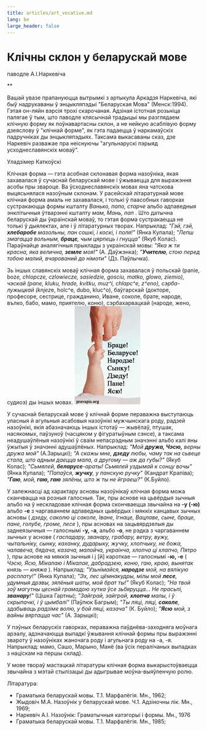 ```yaml
---
title: articles/art_vocative.md 
lang: be
large_header: false
---
```







<h1 id="клічны-склон-у-беларускай-мове">Клічны склон у беларускай мове</h1>

паводле А.І.Наркевіча

 ** 

Вашай увазе прапануюцца вытрымкі з артыкула Аркадзя Наркевіча, які быў надрукаваны ў энцыкляпэдыі "Беларуская Мова" (Менск:1994). Гэтая он-ляйн вэрсія трохі скарочаная. Адзіная істотная розьніца палягае ў тым, што паводле клясычнай традыцыі мы разглядаем клічную форму як поўнавартасны склон, а не нейкую асаблівую форму дзеяслову ў "клічнай форме", як гэта падаецца ў наркамаўскіх падручніках ды энцыкляпэдыях. Таксама выкасаваны сказ, дзе Наркевіч разважае пра неіснуючы "агульнарускі пэрыяд усходнеславянскіх моваў".


Уладзімер Каткоўскі


Клічная форма — гэта асобная склонавая форма назоўніка, якая захавалася ў сучаснай беларускай мове і ўжываецца для выражэння асобы пры звароце. Ва ўсходнеславянскіх мовах яна чатскова выцясьнялася назоўным склонам. У расейскай літаратурнай мове клічная форма амаль не захавалася, і толькі ў паасобных гаворках сустракаюцца формы кшталту  *Ванько, папо, старче*  альбо адпаведныя энклітычныя ўтварэнні кшталту  *мам, Мань, пап* . Што датычна беларускай ды ўкраінскай моваў, то гэтая форма сустракаецца не  толькі ў дыялектах, але і ў літаратурных творах. Напрыклад:  *"Гэй, гэй, <strong>хлебаробе</strong> мазольны, пан сошкі, і коскі, і поля!"*  (Янка Купала);  *"Лепш змагацца вольным, <strong>браце</strong>, чым цярпець і гнуцца"*  (Якуб Колас). Параўнайце аналягічныя прыклады з украінскай мовы:  *"Яка ж ти красна, яка велична, <strong>земле</strong> моя!"*  (А. Даўжэнка);  *"<strong>Учителю</strong>, стою перед тобою малий, вчарований до німоти"*  (Дз. Паўлычка).


Зь іншых славянскіх моваў клічная форма захавалася ў польскай (panie, boz*e, chlopcze, czlowiecze, sasiedzie, gosciu, matko, glowo, ziemio), чэскай (pane, kluku, hrade, kvitku, muz^i, chlapc^e, z^eno), сэрба-лужыцкай (knjez*e, holc^e, dubo, kluc^o), баўгарскай (докторе, професоре, сестрице, гражданино, Иване, соколе, брате, народе, вълко, бабо, мамо, приятелю, коню), сэрбахарвацкай (народе, жено, судиоэ) ды іншых мовах. <img src="fingers.jpg" width="171" height="256" alt="pravapis.org — Vocative case in Belarusian language" />


У сучаснай беларускай мове ў клічнай форме пераважна выступаюць уласныя й агульныя асабовыя назоўнікі мужчынскага роду, радзей назоўнікі, якія абазначаюць іншых істотаў — жывёлаў, птушак, насякомых, паўзуноў (часцяком у фігуратыўным сэнсе), а таксама неадушаўлёныя назоўнікі ў сваім непасрэдным значэнні альбо калі яны ўжытыя ў значэнні адушаўлёных. Напрыклад:  *"Мой <strong>дружа, Чэсю,</strong> верны дружа мой"*  (А.Зарыцкі);  *"А скажы мне, <strong>дзеду</strong> любы, чаму так на сьвеце стала, што адным даецца мала, а другому — аж да губы?"*  (Якуб Колас);  *"Сьмялей, <strong>беларусе</strong>-араты! Сьмялей уздымай к сонцу вочы"*  (Янка Купала);  *"Папаўся, <strong>жучку</strong>, у панскую ручку"*  (Кандрат Крапіва);  *"<strong>Гаю</strong>, мой, <strong>гаю, гаю</strong> зялёны, што ж ты не  йграеш?"*  (К.Буйло).


У залежнасці ад характару асновы назоўнікаў клічная форма можа сканчвацца на розныя галосныя. Так, пры аснове на цьвёрдыя зычныя альбо на ў нескладовае клічная форма скончваецца звычайна на <strong>-у (-ю)</strong> альбо <strong>-е</strong> з чаргаваннем адпаведных цьвёрдых і мяккіх канцавых зычных асновы ( *дзеду, саколю ці саколе, Іване, Ігнаце, Вацлаве, сыне, браце, пане, голубе, громе, лесе* ), пры асновах на зацьвярдзелыя ды заднеязычныя — галоснымі <strong>-у, -а</strong>, альбо <strong>-о</strong>, не рэдка з чаргаваннем зычных у аснове ( *гаспадару, званару, грабару, ветру, вужу, чытальніку, сынку, каханку, дударыку, жучку, хлопчыку, не божа, чалавеча, бядача, казача, малойча, украінча, хлопча ці хлапчо, Пятро* ), пры аснове на мяккія зычныя і j [й] кароткае — галоснымі <strong>-ю, -е</strong> ( *Чэсю, Ясю, Мікалаю і Мікалае, дабрадзею, коню, гаю, краю, вынятак князь — княжа* ). Напрыклад:  *"Узьнімайся, <strong>народзе</strong> мой, на вялікую расплату!"*  (Янка Купала);  *"Эх, лес цёмнакудры, мілы мой <strong>лесе</strong>, удумныя дрэвы, зялёныя шаты, мой брат ты!"*  (Якуб Колас);  *"На твой зоў магутны цеснай грамадою хутка ўсе зьбяруцца... Не прасьпі, <strong>званару</strong>!"*  (Цішка Гартны);  *"Зайграй, зайграй, <strong>хлопча</strong> малы, і ў скрыпачкі, і ў цымбалі"*  (Паўлюк Багрым);  *"Ты ляці, ляці, <strong>саколе</strong>, здабываць радзіме волю, у бой ляці, казача"*  (К. Буйло);  *"<strong>Ясю</strong> мой, з вайны вяртацца час"*  (А. Зарыцкі);


У пэўных беларускіх гаворках, пераважна паўднёва-заходняга моўнага арэалу, адзначаюцца выпадкі ўжывання клічнай формы пры выражэнні звароту ў назоўніках жаночага роду і агульнага роду на -а, -я. Напрыклад: мамо, Сашо, Марыно, Манё (ва ўсіх пералічаных выпадках з націскам на першы склад).


У мове твораў мастацкай літаратуры клічная форма выкарыстоўваецца звычайна з мэтай стылізацыі ды адыгрывае моўна-выяўленчую ролю.


Літаратура:

<ul>
<li>Граматыка беларускай мовы. Т.1. Марфалёгія. Мн., 1962;</li>
<li>Жыдовіч М.А. Назоўнік у беларускай мове. Ч.1. Адзіночны лік. Мн., 1969;</li>
<li>Наркевіч А.І. Назоўнік: Граматычныя катэгорыі і формы. Мн., 1976</li>
<li>Граматыка беларускай мовы. Т.1. Марфалёгія. Мн., 1985;</li>
</ul>


